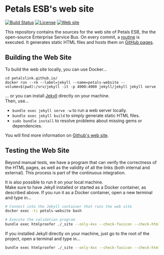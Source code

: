 # Petals ESB's web site

[![Build Status](https://travis-ci.org/petalslink/petalslink.github.io.svg?branch=master)](https://travis-ci.org/petalslink/petalslink.github.io)
[![License](https://img.shields.io/badge/license-Creative%20Commons-blue.svg)](http://creativecommons.org/licenses/by/3.0/)
[![Web site](https://img.shields.io/badge/website-petals.ow2.org-712e7f.svg)](http://petals.ow2.org)

This repository contains the sources for the web site of Petals ESB, the the open-source Enterprise Service Bus.
On every commit, a [routine](http://jekyllrb.com/) is executed. It generates static HTML files and hosts
them on [GitHub pages](https://pages.github.com/).


## Building the Web Site

To build the web site locally, you can use Docker...

```
cd petalslink.github.io/
docker run --rm --label=jekyll --name=petals-website --volume=$(pwd):/srv/jekyll -it -p 4000:4000 jekyll/jekyll jekyll serve
```

... or you can install [Jekyll](http://jekyllrb.com/) directly on your machine.  
Then, use...

* `bundle exec jekyll serve -w` to run a web server locally.
* `bundle exec jekyll build` to simply generate static HTML files.
* `sudo bundle install` to resolve problems about missing gems or dependencies.

You will find more information on [Github's web site](https://help.github.com/articles/setting-up-your-pages-site-locally-with-jekyll/).


## Testing the Web Site

Beyond manual tests, we have a program that can verify the correctness of the HTML pages,
as well as the validity of all the links (both internal and external). This process is part of
the continuous integration.

It is also possible to run it on your local machine.  
Make sure to have Jekyll installed or started as a Docker container, as described above. If you
run it as a Docker container, open a new terminal and type in...

```bash
# Connect into the Jekyll container that runs the web site
docker exec -ti petals-website bash

# Execute the validation program
bundle exec htmlproofer ./_site --only-4xx --check-favicon --check-html --allow-hash-href
```

If you installed Jekyll directly on your machine, just go to the root of the project, open a terminal
and type in...

```bash
bundle exec htmlproofer ./_site --only-4xx --check-favicon --check-html --allow-hash-href
```

